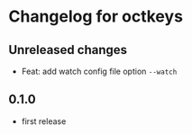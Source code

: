# Changelog for octkeys

## Unreleased changes

- Feat: add watch config file option `--watch`

## 0.1.0

- first release
